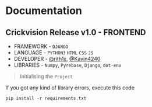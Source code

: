 # Documentation

## Crickvision Release v1.0 - FRONTEND

+ FRAMEWORK - `DJANGO`
+ LANGUAGE  - `PYTHON3` `HTML` `CSS` `JS`
+ DEVELOPER - [@rith1x](https://github.com/rith1x), [@Kavin4240](https://github.com/Kavin4240)
+ LIBRARIES - `Numpy`, `Pyrebase`, `Django`, `dot-env`

> Initialising the `Project`

If you got any kind of library errors, execute this code
```python
pip install -r requirements.txt
```


